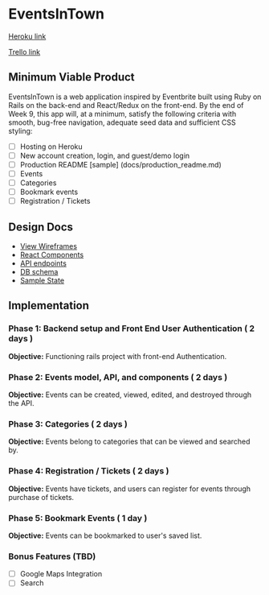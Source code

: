 # EventsInTown

[Heroku link][heroku]

[Trello link][trello]

[heroku]: hhttps://eventsintown.herokuapp.com/
[trello]: https://trello.com/b/u5HBViFs/eventsintown

## Minimum Viable Product

EventsInTown is a web application inspired by Eventbrite built using Ruby on Rails on the back-end and React/Redux on the front-end. By the end of Week 9, this app will, at a minimum, satisfy the following criteria with smooth, bug-free navigation, adequate seed data and sufficient CSS styling:

- [ ] Hosting on Heroku
- [ ] New account creation, login, and guest/demo login
- [ ] Production README [sample] (docs/production_readme.md)
- [ ] Events
- [ ] Categories
- [ ] Bookmark events
- [ ] Registration / Tickets

## Design Docs
* [View Wireframes][wireframes]
* [React Components][components]
* [API endpoints][api-endpoints]
* [DB schema][schema]
* [Sample State][sample-state]

[wireframes]: wireframes
[components]: component-hierarchy.md
[sample-state]: sample-state.md
[api-endpoints]: api-endpoints.md
[schema]: schema.md

## Implementation

### Phase 1: Backend setup and Front End User Authentication ( 2 days )

**Objective:** Functioning rails project with front-end Authentication.

### Phase 2: Events model, API, and components ( 2 days )

**Objective:** Events can be created, viewed, edited, and destroyed through the API.

### Phase 3: Categories ( 2 days )

**Objective:** Events belong to categories that can be viewed and searched by.

### Phase 4: Registration / Tickets ( 2 days )

**Objective:** Events have tickets, and users can register for events through purchase of tickets.

### Phase 5: Bookmark Events ( 1 day )

**Objective:** Events can be bookmarked to user's saved list.

### Bonus Features (TBD)
- [ ] Google Maps Integration
- [ ] Search
